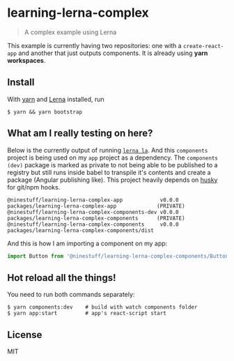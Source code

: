 # learning-lerna-complex

> A complex example using Lerna

This example is currently having two repositories: one with a `create-react-app` and another that just outputs components. It is already using **yarn workspaces**.

## Install

With [yarn](https://yarnpkg.org/) and [Lerna](https://lernajs.io/) installed, run

```
$ yarn && yarn bootstrap
```

## What am I really testing on here?

Below is the currently output of running [`lerna la`](https://github.com/lerna/lerna/tree/master/commands/list#lernalist). And this `components` project is being used on my `app` project as a dependency. The `components (dev)` package is marked as private to not being able to be published to a registry but still runs inside babel to transpile it's contents and create a package (Angular publishing like). This project heavily depends on [husky](https://github.com/typicode/husky) for git/npm hooks.

```
@ninestuff/learning-lerna-complex-app            v0.0.0 packages/learning-lerna-complex-app             (PRIVATE)
@ninestuff/learning-lerna-complex-components-dev v0.0.0 packages/learning-lerna-complex-components      (PRIVATE)
@ninestuff/learning-lerna-complex-components     v0.0.0 packages/learning-lerna-complex-components/dist
```

And this is how I am importing a component on my app:

```js
import Button from '@ninestuff/learning-lerna-complex-components/Button'
```

## Hot reload all the things!

You need to run both commands separately:

```
$ yarn components:dev    # build with watch components folder
$ yarn app:start         # app's react-script start
```

## License

MIT

